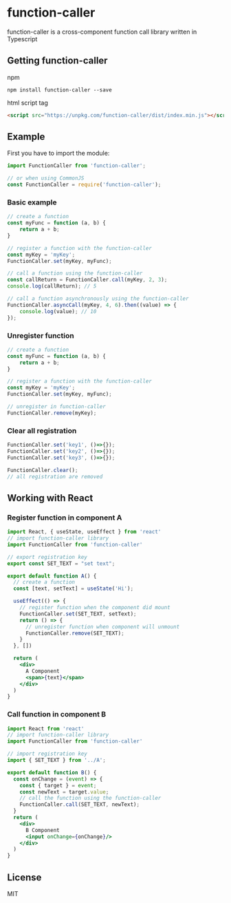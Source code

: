 # function-caller
function-caller is a cross-component function call library written in Typescript

## Getting function-caller
npm
```shell
npm install function-caller --save
```
html script tag
```html
<script src="https://unpkg.com/function-caller/dist/index.min.js"></script>
```

## Example
First you have to import the module:
```javascript
import FunctionCaller from 'function-caller';

// or when using CommonJS
const FunctionCaller = require('function-caller');
```

### Basic example
```javascript
// create a function
const myFunc = function (a, b) {
    return a + b;
}

// register a function with the function-caller
const myKey = 'myKey';
FunctionCaller.set(myKey, myFunc);

// call a function using the function-caller
const callReturn = FunctionCaller.call(myKey, 2, 3);
console.log(callReturn); // 5

// call a function asynchronously using the function-caller
FunctionCaller.asyncCall(myKey, 4, 6).then((value) => {
    console.log(value); // 10
}); 
```

### Unregister function
```javascript
// create a function
const myFunc = function (a, b) {
    return a + b;
}

// register a function with the function-caller
const myKey = 'myKey';
FunctionCaller.set(myKey, myFunc);

// unregister in function-caller
FunctionCaller.remove(myKey);
```

### Clear all registration
```javascript
FunctionCaller.set('key1', ()=>{});
FunctionCaller.set('key2', ()=>{});
FunctionCaller.set('key3', ()=>{});

FunctionCaller.clear();
// all registration are removed
```

## Working with React
### Register function in component A
```jsx
import React, { useState, useEffect } from 'react'
// import function-caller library
import FunctionCaller from 'function-caller'

// export registration key
export const SET_TEXT = "set text";

export default function A() {
  // create a function
  const [text, setText] = useState('Hi');

  useEffect(() => {
    // register function when the component did mount
    FunctionCaller.set(SET_TEXT, setText);
    return () => {
      // unregister function when component will unmount
      FunctionCaller.remove(SET_TEXT);
    }
  }, [])

  return (
    <div>
      A Component
      <span>{text}</span>
    </div>
  )
}
```

### Call function in component B
```jsx
import React from 'react'
// import function-caller library
import FunctionCaller from 'function-caller'

// import registration key
import { SET_TEXT } from '../A';

export default function B() {
  const onChange = (event) => {
    const { target } = event;
    const newText = target.value;
    // call the function using the function-caller
    FunctionCaller.call(SET_TEXT, newText);
  }
  return (
    <div>
      B Component
      <input onChange={onChange}/>
    </div>
  )
}
```

## License
MIT